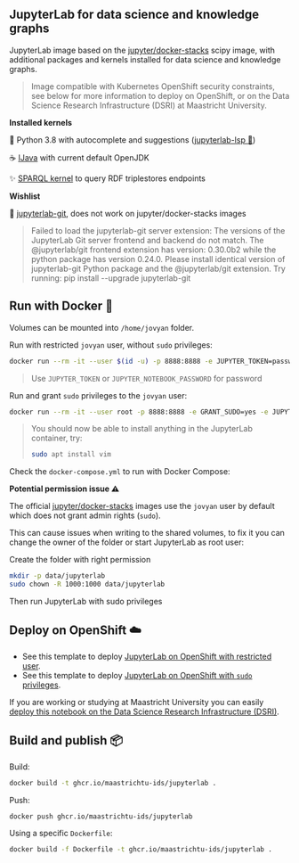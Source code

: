 
## JupyterLab for data science and knowledge graphs

JupyterLab image based on the [jupyter/docker-stacks](https://github.com/jupyter/docker-stacks) scipy image, with additional packages and kernels installed for data science and knowledge graphs. 

> Image compatible with Kubernetes OpenShift security constraints, see below for more information to deploy on OpenShift, or on the Data Science Research Infrastructure (DSRI) at Maastricht University.

**Installed kernels**

🐍 Python 3.8 with autocomplete and suggestions ([jupyterlab-lsp 💬](https://github.com/krassowski/jupyterlab-lsp))

☕️ [IJava](https://github.com/SpencerPark/IJava) with current default OpenJDK

✨️ [SPARQL kernel](https://github.com/paulovn/sparql-kernel) to query RDF triplestores endpoints

**Wishlist**

🐙 [jupyterlab-git](https://github.com/jupyterlab/jupyterlab-git), does not work on jupyter/docker-stacks images

> Failed to load the jupyterlab-git server extension: The versions of the  JupyterLab Git server frontend and backend do not match. The  @jupyterlab/git frontend extension has version: 0.30.0b2 while the  python package has version 0.24.0. Please install identical version of  jupyterlab-git Python package and the @jupyterlab/git extension. Try  running: pip install --upgrade jupyterlab-git

## Run with Docker 🐳

Volumes can be mounted into `/home/jovyan` folder.

Run with restricted `jovyan` user, without `sudo` privileges:

```bash
docker run --rm -it --user $(id -u) -p 8888:8888 -e JUPYTER_TOKEN=password -v $(pwd)/data:/home/jovyan ghcr.io/maastrichtu-ids/jupyterlab
```

> Use `JUPYTER_TOKEN` or `JUPYTER_NOTEBOOK_PASSWORD` for password

Run and grant `sudo` privileges to the `jovyan` user:

```bash
docker run --rm -it --user root -p 8888:8888 -e GRANT_SUDO=yes -e JUPYTER_TOKEN=password -v $(pwd)/data:/home/jovyan ghcr.io/maastrichtu-ids/jupyterlab
```

> You should now be able to install anything in the JupyterLab container, try:
>
> ```bash
> sudo apt install vim
> ```
>

Check the `docker-compose.yml` to run with Docker Compose:

**Potential permission issue ⚠️**

The official [jupyter/docker-stacks](jupyter/docker-stacks) images use the `jovyan` user by default which does not grant admin rights (`sudo`). 

This can cause issues when writing to the shared volumes, to fix it you can change the owner of the folder or start JupyterLab as root user:

Create the folder with right permission

```bash
mkdir -p data/jupyterlab
sudo chown -R 1000:1000 data/jupyterlab
```

Then run JupyterLab with sudo privileges

## Deploy on OpenShift ☁️

* See this template to deploy [JupyterLab on OpenShift with restricted user](https://github.com/MaastrichtU-IDS/dsri-openshift-applications/blob/main/okd4-templates-restricted/template-jupyterlab-restricted.yml).
* See this template to deploy [JupyterLab on OpenShift with `sudo` privileges](https://github.com/MaastrichtU-IDS/dsri-openshift-applications/blob/main/okd4-templates-anyuid/template-jupyterlab-root.yml).

If you are working or studying at Maastricht University you can easily [deploy this notebook on the Data Science Research Infrastructure (DSRI)](https://maastrichtu-ids.github.io/dsri-documentation/docs/deploy-jupyter).

## Build and publish 📦

Build:

```bash
docker build -t ghcr.io/maastrichtu-ids/jupyterlab .
```

Push:

```bash
docker push ghcr.io/maastrichtu-ids/jupyterlab
```

Using a specific `Dockerfile`:

```bash
docker build -f Dockerfile -t ghcr.io/maastrichtu-ids/jupyterlab .
```
